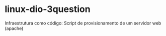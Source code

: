 # linux-dio-3question

Infraestrutura como código:
Script de provisionamento de um servidor web (apache) 
